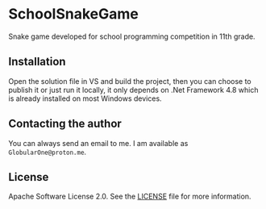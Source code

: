 # SchoolSnakeGame

Snake game developed for school programming competition in 11th grade.

## Installation

Open the solution file in VS and build the project, then you can choose to publish it or just run it locally, it only depends on .Net Framework 4.8 which is already installed on most Windows devices.

## Contacting the author

You can always send an email to me. I am available as `GlobularOne@proton.me`.

## License

Apache Software License 2.0. See the [LICENSE](https://github.com/SchoolSnakeGame/blob/main/LICENSE) file for more information.
